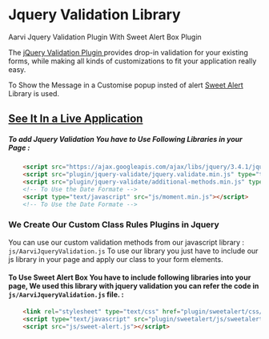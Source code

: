 # Jquery Validation Library
Aarvi Jquery Validation Plugin With Sweet Alert Box Plugin

The <a href="https://jqueryvalidation.org/documentation/" target="_blank"> jQuery Validation Plugin </a> provides drop-in validation for your existing forms, while making all kinds of customizations to fit your application really easy.

To Show the Message in a Customise popup insted of alert <a href="https://sweetalert.js.org/guides/#advanced-examples" target="_blank">Sweet Alert</a> Library is used.

## [See It In a Live Application](https://aarvitech.com/Research/Validation_Library/)

##### To add Jquery Validation You have to Use Following Libraries in your Page : 
```html
    <script src="https://ajax.googleapis.com/ajax/libs/jquery/3.4.1/jquery.min.js"></script>
    <script src="plugin/jquery-validate/jquery.validate.min.js" type="text/javascript"></script>
    <script src="plugin/jquery-validate/additional-methods.min.js" type="text/javascript"></script>
    <!-- To Use the Date Formate -->
    <script type="text/javascript" src="js/moment.min.js"></script>
    <!-- To Use the Date Formate -->
```

### We Create Our Custom Class Rules Plugins in Jquery 

You can use our custom validation methods from our javascript library : <code>js/AarviJqueryValidation.js</code>
To use our library you just have to include our js library in your page and apply our class to your form elements.

#### To Use Sweet Alert Box You have to include following  libraries into your page,  We used this library with jquery validation you can refer the code in <code>js/AarviJqueryValidation.js</code> file. : 

```html
    <link rel="stylesheet" type="text/css" href="plugin/sweetalert/css/sweetalert.css">
    <script type="text/javascript" src="plugin/sweetalert/js/sweetalert.min.js"></script>
    <script src="js/sweet-alert.js"></script>
```
